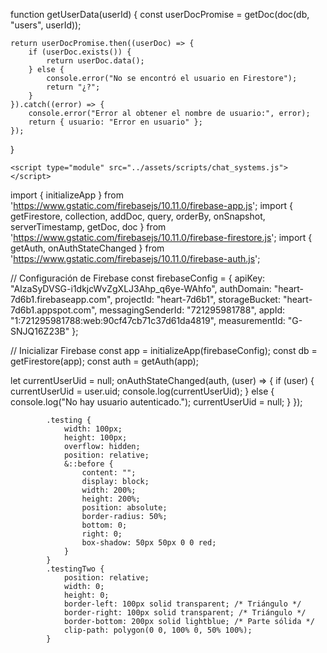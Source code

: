 function getUserData(userId) {
    const userDocPromise = getDoc(doc(db, "users", userId));

    return userDocPromise.then((userDoc) => {
        if (userDoc.exists()) {
            return userDoc.data();
        } else {
            console.error("No se encontró el usuario en Firestore");
            return "¿?";
        }
    }).catch((error) => {
        console.error("Error al obtener el nombre de usuario:", error);
        return { usuario: "Error en usuario" };
    });
}

    <script type="module" src="../assets/scripts/chat_systems.js"></script>


import { initializeApp } from 'https://www.gstatic.com/firebasejs/10.11.0/firebase-app.js';
import { getFirestore, collection, addDoc, query, orderBy, onSnapshot, serverTimestamp, getDoc, doc } from 'https://www.gstatic.com/firebasejs/10.11.0/firebase-firestore.js';
import { getAuth, onAuthStateChanged } from 'https://www.gstatic.com/firebasejs/10.11.0/firebase-auth.js';

// Configuración de Firebase
const firebaseConfig = {
    apiKey: "AIzaSyDVSG-i1dkjcWvZgXLJ3Ahp_q6ye-WAhfo",
    authDomain: "heart-7d6b1.firebaseapp.com",
    projectId: "heart-7d6b1",
    storageBucket: "heart-7d6b1.appspot.com",
    messagingSenderId: "721295981788",
    appId: "1:721295981788:web:90cf47cb71c37d61da4819",
    measurementId: "G-SNJQ16Z23B"
};

// Inicializar Firebase
const app = initializeApp(firebaseConfig);
const db = getFirestore(app);
const auth = getAuth(app);

let currentUserUid = null;
onAuthStateChanged(auth, (user) => {
    if (user) {
        currentUserUid = user.uid;
        console.log(currentUserUid); 
    } else {
        console.log("No hay usuario autenticado.");
        currentUserUid = null;
    }
});

            .testing {
                width: 100px;
                height: 100px;
                overflow: hidden;
                position: relative;
                &::before {
                    content: "";
                    display: block;
                    width: 200%;
                    height: 200%;
                    position: absolute;
                    border-radius: 50%;
                    bottom: 0;
                    right: 0;
                    box-shadow: 50px 50px 0 0 red;
                }
            }
            .testingTwo {
                position: relative;
                width: 0;
                height: 0;
                border-left: 100px solid transparent; /* Triángulo */
                border-right: 100px solid transparent; /* Triángulo */
                border-bottom: 200px solid lightblue; /* Parte sólida */
                clip-path: polygon(0 0, 100% 0, 50% 100%);
            }